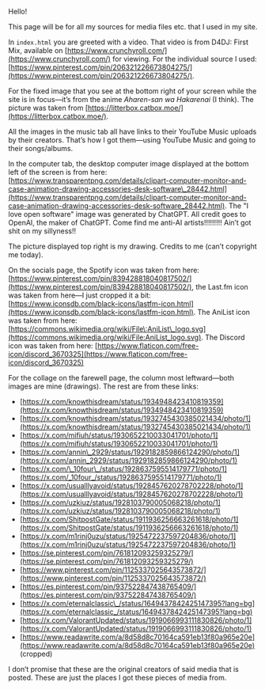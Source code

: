 Hello!

This page will be for all my sources for media files etc. that I used in my site.

In `index.html` you are greeted with a video. That video is from D4DJ: First Mix, available on [https://www.crunchyroll.com/](https://www.crunchyroll.com/) for viewing. For the individual source I used: [https://www.pinterest.com/pin/206321226673804275/](https://www.pinterest.com/pin/206321226673804275/).

For the fixed image that you see at the bottom right of your screen while the site is in focus—it’s from the anime *Aharen-san wa Hakarenai* (I think). The picture was taken from [https://litterbox.catbox.moe/](https://litterbox.catbox.moe/).

All the images in the music tab all have links to their YouTube Music uploads by their creators. That’s how I got them—using YouTube Music and going to their songs/albums.

In the computer tab, the desktop computer image displayed at the bottom left of the screen is from here: [https://www.transparentpng.com/details/clipart-computer-monitor-and-case-animation-drawing-accessories-desk-software\_28442.html](https://www.transparentpng.com/details/clipart-computer-monitor-and-case-animation-drawing-accessories-desk-software_28442.html).
The "I love open software" image was generated by ChatGPT. All credit goes to OpenAI, the maker of ChatGPT. Come find me anti-AI artists!!!!!!!!! Ain’t got shit on my sillyness!!

The picture displayed top right is my drawing. Credits to me (can’t copyright me today).

On the socials page, the Spotify icon was taken from here: [https://www.pinterest.com/pin/839428818040817502/](https://www.pinterest.com/pin/839428818040817502/), the Last.fm icon was taken from here—I just cropped it a bit: [https://www.iconsdb.com/black-icons/lastfm-icon.html](https://www.iconsdb.com/black-icons/lastfm-icon.html).
The AniList icon was taken from here: [https://commons.wikimedia.org/wiki/File\:AniList\_logo.svg](https://commons.wikimedia.org/wiki/File:AniList_logo.svg).
The Discord icon was taken from here: [https://www.flaticon.com/free-icon/discord_3670325](https://www.flaticon.com/free-icon/discord_3670325)

For the collage on the farewell page, the column most leftward—both images are mine (drawings). The rest are from these links:

* [https://x.com/knowthisdream/status/1934948423410819359](https://x.com/knowthisdream/status/1934948423410819359)
* [https://x.com/knowthisdream/status/1932745430385021434/photo/1](https://x.com/knowthisdream/status/1932745430385021434/photo/1)
* [https://x.com/mifiuh/status/1930652210033041701/photo/1](https://x.com/mifiuh/status/1930652210033041701/photo/1)
* [https://x.com/annin\_2929/status/1929182859866124290/photo/1](https://x.com/annin_2929/status/1929182859866124290/photo/1)
* [https://x.com/\_10four\_/status/1928637595514179771/photo/1](https://x.com/_10four_/status/1928637595514179771/photo/1)
* [https://x.com/usualllyavoid/status/1928457620278702228/photo/1](https://x.com/usualllyavoid/status/1928457620278702228/photo/1)
* [https://x.com/uzkiuz/status/1928103790005068218/photo/1](https://x.com/uzkiuz/status/1928103790005068218/photo/1)
* [https://x.com/ShitpostGate/status/1911936256663261618/photo/1](https://x.com/ShitpostGate/status/1911936256663261618/photo/1)
* [https://x.com/m1rinj0uzu/status/1925472237597204836/photo/1](https://x.com/m1rinj0uzu/status/1925472237597204836/photo/1)
* [https://se.pinterest.com/pin/761812093259325279/](https://se.pinterest.com/pin/761812093259325279/)
* [https://www.pinterest.com/pin/1125337025643573872/](https://www.pinterest.com/pin/1125337025643573872/)
* [https://es.pinterest.com/pin/937522847438765409/](https://es.pinterest.com/pin/937522847438765409/)
* [https://x.com/eternalclassic\_/status/1649437842425147395?lang=bg](https://x.com/eternalclassic_/status/1649437842425147395?lang=bg)
* [https://x.com/ValorantUpdated/status/1919066993111830826/photo/1](https://x.com/ValorantUpdated/status/1919066993111830826/photo/1)
* [https://www.readawrite.com/a/8d58d8c70164ca591eb13f80a965e20e](https://www.readawrite.com/a/8d58d8c70164ca591eb13f80a965e20e) (cropped)

I don’t promise that these are the original creators of said media that is posted. These are just the places I got these pieces of media from.
